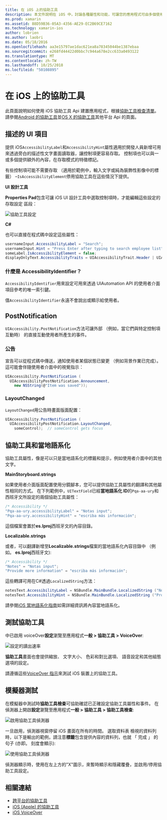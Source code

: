```yaml
---
title: 在 iOS 上的協助工具
description: 本文件說明在 iOS 中，討論各種屬性和功能，可讓您的應用程式可由多個使用者盡可能的協助工具。
ms.prod: xamarin
ms.assetid: 88D59B36-05A3-4356-AE29-EC2B69CE7162
ms.technology: xamarin-ios
author: lobrien
ms.author: laobri
ms.date: 05/18/2016
ms.openlocfilehash: aa3e15797ae1dac621ea8a78345044be1387ebaa
ms.sourcegitcommit: e268fd44422d0bbc7c944a678e2cc633a0493122
ms.translationtype: MT
ms.contentlocale: zh-TW
ms.lasthandoff: 10/25/2018
ms.locfileid: "50108895"
---
```

# <a name="accessibility-on-ios"></a>在 iOS 上的協助工具

此頁面說明如何使用 iOS 協助工具 Api 建置應用程式，根據[協助工具檢查清單](~/cross-platform/app-fundamentals/accessibility.md)。
請參閱[Android 的協助工具](~/android/app-fundamentals/accessibility.md)並[OS X 的協助工具](~/mac/app-fundamentals/accessibility.md)其他平台 Api 的頁面。

## <a name="describing-ui-elements"></a>描述的 UI 項目

提供 iOS`AccessibilityLabel`和`AccessibilityHint`屬性適用於開發人員新增可用來透過旁白的描述性文字畫面讀取器，讓控制項更容易存取。 控制項也可以與一或多個提供額外的內容，在存取模式的特徵標記。

有些控制項可能不需要存取 （適用於範例中，輸入文字或純為裝飾性影像中的標籤） –`IsAccessibilityElement`停用協助工具在這些情況下提供。

**UI 設計工具**

**Properties Pad**包含可讓 iOS UI 設計工具中選取控制項時，才能編輯這些設定的存取設定 區段：

![](accessibility-images/ios-designer-sml.png "協助工具設定")

**C#**

也可以直接在程式碼中設定這些屬性：

```csharp
usernameInput.AccessibilityLabel = "Search";
usernameInput.Hint = "Press Enter after typing to search employee list";
someLabel.IsAccessibilityElement = false;
displayOnlyText.AccessibilityTraits = UIAccessibilityTrait.Header | UIAccessibilityTrait.Selected;
```

### <a name="what-is-accessibilityidentifier"></a>什麼是 AccessibilityIdentifier？

`AccessibilityIdentifier`用來設定可用來透過 UIAutomation API 的使用者介面項目參考的唯一索引鍵。

值`AccessibilityIdentifier`永遠不會說出或顯示給使用者。

<a name="postnotification" />

## <a name="postnotification"></a>PostNotification

`UIAccessibility.PostNotification`方法可讓外部 （例如，當它們與特定控制項互動時） 的直接互動使用者所產生的事件。

### <a name="announcement"></a>公告

宣告可以從程式碼中傳送，通知使用者某個狀態已變更 （例如背景作業已完成）。 這可能會伴隨使用者介面中的視覺指示：

```csharp
UIAccessibility.PostNotification (
  UIAccessibilityPostNotification.Announcement,
    new NSString(@"Item was saved"));
```

### <a name="layoutchanged"></a>LayoutChanged

`LayoutChanged`用公告時畫面版面配置：

```csharp
UIAccessibility.PostNotification (
  UIAccessibilityPostNotification.LayoutChanged,
    someControl);  // someControl gets focus
```


## <a name="accessibility-and-localization"></a>協助工具和當地語系化

協助工具屬性，像是可以只是當地語系化的標籤和提示，例如使用者介面中的其他文字。

**MainStoryboard.strings**

如果使用者介面版面配置使用分鏡腳本，您可以提供協助工具屬性的翻譯和其他屬性相同的方式。 在下列範例中，`UITextField`已經**當地語系化 ID**的`Pqa-aa-ury`和西班牙文所設定的兩個協助工具屬性：

```csharp
/* Accessibility */
"Pqa-aa-ury.accessibilityLabel" = "Notas input";
"Pqa-aa-ury.accessibilityHint" = "escriba más información";
```

這個檔案會置於**es.lproj**西班牙文的內容目錄。

**Localizable.strings**

或者，可以翻譯新增至**Localizable.strings**檔案的當地語系化內容目錄中 （例如。 **es.lproj**西班牙文):

```csharp
/* Accessibility */
"Notes" = "Notas input";
"Provide more information" = "escriba más información";
```

這些轉譯可用在C#透過`LocalizedString`方法：

```csharp
notesText.AccessibilityLabel = NSBundle.MainBundle.LocalizedString ("Notes", "");
notesText.AccessibilityHint = NSBundle.MainBundle.LocalizedString ("Provide more information", "");
```

請參閱[iOS 當地語系化指南](~/ios/app-fundamentals/localization/index.md)如需詳細資訊將內容當地語系化。

<a name="testing" />

## <a name="testing-accessibility"></a>測試協助工具

中已啟用 voiceOver**設定**瀏覽至應用程式**一般 > 協助工具 > VoiceOver**:

![](accessibility-images/settings-sml.png "設定的讀出速率")

**協助工具**畫面也會提供縮放、 文字大小、 色彩和對比選項、 語音設定和其他組態選項的設定。

請遵循這些[VoiceOver 指示](https://developer.apple.com/library/ios/technotes/TestingAccessibilityOfiOSApps/TestAccessibilityonYourDevicewithVoiceOver/TestAccessibilityonYourDevicewithVoiceOver.html)來測試 iOS 裝置上的協助工具。


## <a name="simulator-testing"></a>模擬器測試

在模擬器中測試時**協助工具檢查**可協助確認已正確設定協助工具屬性和事件。 在 偵測器上開啟**設定**瀏覽至應用程式**一般 > 協助工具 > 協助工具檢查**:

![](accessibility-images/settings-inspector-sml.png "啟用協助工具偵測器")

一旦啟用，偵測器視窗停留 iOS 畫面在所有的時間。
選取資料表 檢視的資料列時，以下是輸出的範例，請注意**標籤**包含提供內容的資料列，也就 「 完成 」 的句子 (亦即。 刻度會顯示):

![](accessibility-images/tableview-a11y-sml.png "使用協助工具偵測器")

偵測器顯示時，使用在左上方的"X"圖示，來暫時顯示和隱藏覆疊，並啟用/停用協助工具設定。



## <a name="related-links"></a>相關連結

- [跨平台的協助工具](~/cross-platform/app-fundamentals/accessibility.md)
- [iOS (Apple) 的協助工具](https://developer.apple.com/library/ios/documentation/UserExperience/Conceptual/iPhoneAccessibility/Accessibility_on_iPhone/Accessibility_on_iPhone.html)
- [iOS VoiceOver](http://www.apple.com/accessibility/ios/voiceover/)
